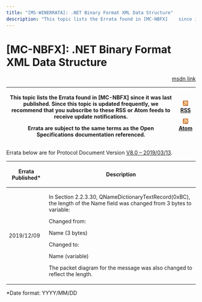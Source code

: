 ```yaml
---
title: "[MS-WINERRATA]: .NET Binary Format XML Data Structure"
description: "This topic lists the Errata found in [MC-NBFX]    since it was last published. Since this topic is updated frequently, we    recommend that you"
---
```


# [MC-NBFX]: .NET Binary Format XML Data Structure

<p align="right"><a href="https://msdn.microsoft.com/en-us/library/6babfe2e-3c59-4ab0-87a2-443f75ea7e8b">msdn link</a></p>
<p> </p>

<table>
 <thead>
  <tr>
   <th>
   <p>This topic lists the Errata found in [MC-NBFX]
   since it was last published. Since this topic is updated frequently, we
   recommend that you subscribe to these RSS or Atom feeds to receive update
   notifications.</p>
   <p>Errata are subject to the same terms as the
   Open Specifications documentation referenced.</p>
   </th>
   <th>
   <p><img id="Picture 385" src="MS-WINERRATA_files/image002.png"><span><a href="http://blogs.msdn.com/b/protocol_content_errata/rss.aspx">RSS</a></span>
   </p>
   <p><img id="Picture 384" src="MS-WINERRATA_files/image002.png"><span><a href="http://blogs.msdn.com/b/protocol_content_errata/atom.aspx">Atom</a></span>
   </p>
   <p> </p>
   </th>
  </tr>
 </thead>
</table>

<p>Errata below are for Protocol Document Version <span><a href="https://docs.microsoft.com/en-us/openspecs/windows_protocols/mc-nbfx/94c66ea1-e79a-4364-af88-1fa7fef2cc33">V8.0
– 2019/03/13</a></span>.</p>

<table><thead>
  <tr>
   <th>
   <p>Errata Published*</p>
   </th>
   <th>
   <p>Description</p>
   </th>
  </tr>
 </thead><tbody><tr>
  <td>
  <p>2019/12/09</p>
  </td>
  <td>
  <p>In Section 2.2.3.30, QNameDictionaryTextRecord(0xBC),
  the length of the Name field was changed from 3 bytes to variable:</p>
  <p> </p>
  <p>Changed from:</p>
  <p> </p>
  <p>Name (3 bytes)</p>
  <p> </p>
  <p>Changed to:</p>
  <p> </p>
  <p>Name (variable)</p>
  <p> </p>
  <p>The packet diagram for the message was also changed to
  reflect the length.</p>
  </td>
 </tr></tbody></table>

<p>*Date format: YYYY/MM/DD</p>


                